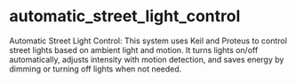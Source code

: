 # automatic_street_light_control
Automatic Street Light Control: This system uses Keil and Proteus to control street lights based on ambient light and motion. It turns lights on/off automatically, adjusts intensity with motion detection, and saves energy by dimming or turning off lights when not needed.
